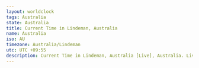 ```yaml
---
layout: worldclock
tags: Australia
state: Australia
title: Current Time in Lindeman, Australia
name: Australia
iso: AU
timezone: Australia/Lindeman
utc: UTC +09:55
description: Current Time in Lindeman, Australia [Live], Australia. Live update now time in Lindeman, timezone Australia/Lindeman, UTC +09:55, Country ISO code & Current Local Time.
---
```


